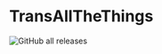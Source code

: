 # TransAllTheThings
![GitHub all releases](https://img.shields.io/github/downloads/lunakittyyy/TransAllTheThings/total)
